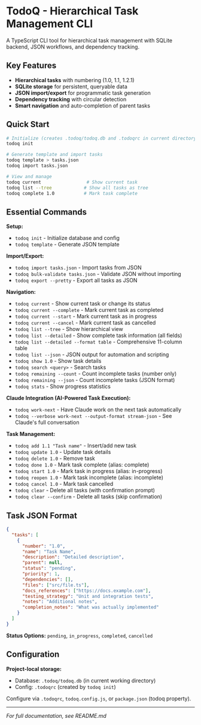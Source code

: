 # TodoQ - Hierarchical Task Management CLI

A TypeScript CLI tool for hierarchical task management with SQLite backend, JSON workflows, and dependency tracking.

## Key Features

- **Hierarchical tasks** with numbering (1.0, 1.1, 1.2.1)
- **SQLite storage** for persistent, queryable data
- **JSON import/export** for programmatic task generation
- **Dependency tracking** with circular detection
- **Smart navigation** and auto-completion of parent tasks

## Quick Start

```bash
# Initialize (creates .todoq/todoq.db and .todoqrc in current directory)
todoq init

# Generate template and import tasks
todoq template > tasks.json
todoq import tasks.json

# View and manage
todoq current                 # Show current task
todoq list --tree            # Show all tasks as tree
todoq complete 1.0           # Mark task complete
```

## Essential Commands

**Setup:**
- `todoq init` - Initialize database and config
- `todoq template` - Generate JSON template

**Import/Export:**
- `todoq import tasks.json` - Import tasks from JSON
- `todoq bulk-validate tasks.json` - Validate JSON without importing
- `todoq export --pretty` - Export all tasks as JSON

**Navigation:**
- `todoq current` - Show current task or change its status
- `todoq current --complete` - Mark current task as completed
- `todoq current --start` - Mark current task as in progress
- `todoq current --cancel` - Mark current task as cancelled
- `todoq list --tree` - Show hierarchical view
- `todoq list --detailed` - Show complete task information (all fields)
- `todoq list --detailed --format table` - Comprehensive 11-column table
- `todoq list --json` - JSON output for automation and scripting
- `todoq show 1.0` - Show task details
- `todoq search <query>` - Search tasks
- `todoq remaining --count` - Count incomplete tasks (number only)
- `todoq remaining --json` - Count incomplete tasks (JSON format)
- `todoq stats` - Show progress statistics

**Claude Integration (AI-Powered Task Execution):**
- `todoq work-next` - Have Claude work on the next task automatically
- `todoq --verbose work-next --output-format stream-json` - See Claude's full conversation

**Task Management:**
- `todoq add 1.1 "Task name"` - Insert/add new task
- `todoq update 1.0` - Update task details
- `todoq delete 1.0` - Remove task
- `todoq done 1.0` - Mark task complete (alias: complete)
- `todoq start 1.0` - Mark task in progress (alias: in-progress)
- `todoq reopen 1.0` - Mark task incomplete (alias: incomplete)
- `todoq cancel 1.0` - Mark task cancelled
- `todoq clear` - Delete all tasks (with confirmation prompt)
- `todoq clear --confirm` - Delete all tasks (skip confirmation)

## Task JSON Format

```json
{
  "tasks": [
    {
      "number": "1.0",
      "name": "Task Name",
      "description": "Detailed description",
      "parent": null,
      "status": "pending",
      "priority": 1,
      "dependencies": [],
      "files": ["src/file.ts"],
      "docs_references": ["https://docs.example.com"],
      "testing_strategy": "Unit and integration tests",
      "notes": "Additional notes",
      "completion_notes": "What was actually implemented"
    }
  ]
}
```

**Status Options:** `pending`, `in_progress`, `completed`, `cancelled`

## Configuration

**Project-local storage:** 
- Database: `.todoq/todoq.db` (in current working directory)
- Config: `.todoqrc` (created by `todoq init`)

Configure via `.todoqrc`, `todoq.config.js`, or `package.json` (todoq property).

---

*For full documentation, see README.md*